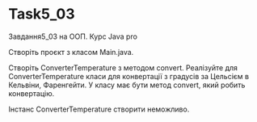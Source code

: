 # Task5_03
Завдання5_03 на ООП. Курс Java pro

Створіть проєкт з класом Main.java.

Створіть ConverterTemperature з методом convert.
Реалізуйте для ConverterTemperature класи для конвертації з градусів за Цельсієм в Кельвіни, Фаренгейти. У класу має бути метод convert, який робить конвертацію.

Інстанс ConverterTemperature створити неможливо.
